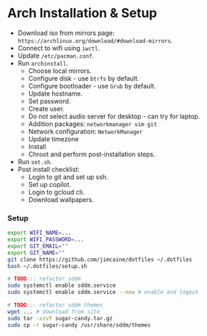 # Arch Installation & Setup
* Download iso from mirrors page: `https://archlinux.org/download/#download-mirrors`.
* Connect to wifi using `iwctl`.
* Update `/etc/pacman.conf`.
* Run `archinstall`.
    * Choose local mirrors.
    * Configure disk - use `btrfs` by default.
    * Configure bootloader - use `Grub` by default.
    * Update hostname.
    * Set password.
    * Create user.
    * Do not select audio server for desktop - can try for laptop.
    * Addition packages: `networkmanager vim git`
    * Network configuration: `NetworkManager`
    * Update timezone
    * Install
    * Chroot and perform post-installation steps.
* Run `set.sh`.
* Post install checklist:
    * Login to git and set up ssh.
    * Set up copilot.
    * Login to gcloud cli.
    * Download wallpapers.

### Setup
```bash
export WIFI_NAME=...
export WIFI_PASSWORD=...
export GIT_EMAIL=""
export GIT_NAME=""
git clone https://github.com/jimcaine/dotfiles ~/.dotfiles
bash ~/.dotfiles/setup.sh

# TODO::: refactor sddm
sudo systemctl enable sddm.service
sudo systemctl enable sddm.service --now # enable and logout

# TODO::: refactor sddm themes
wget ... # download from site
sudo tar -xzvf sugar-candy.tar.gz
sudo cp -r sugar-candy /usr/share/sddm/themes
```
